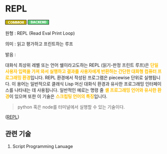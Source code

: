 # REPL
![Common](../2TAT1C/Label_Common.png)
![Backend](../2TAT1C/Label_Backend.png)

원형 : REPL (Read Eval Print Loop)

의미  : 읽고 평가하고 프린트하는 루프

발음 : 

대화식 최상위 레벨 또는 언어 쉘이라고도하는 REPL (읽기-판정 프린트 루프)은 <span style="color:#FFBF00; font-weight:bold;">단일 사용자 입력을 가져 와서 실행하고 결과를 사용자에게 반환하는 간단한 대화형 컴퓨터 프로그래밍 환경</span>입니다. REPL 환경에서 작성된 프로그램은 piecewise 단위로 실행됩니다. 이 용어는 일반적으로 클래식 Lisp 머신 대화식 환경과 유사한 프로그래밍 인터페이스를 나타내는 데 사용됩니다. 일반적인 예로는 명령 줄 <span style="color:#FFBF00; font-weight:bold;">셸 프로그래밍 언어와 유사한 환경</span>이 있으며 또한 이 기술은 <span style="color:#FFBF00; font-weight:bold;">스크립팅 언어의 특징</span>입니다.

> python 혹은 node를 터미널에서 실행할 수 있는 기술이다.

([REPL](https://en.wikipedia.org/wiki/Read%E2%80%93eval%E2%80%93print_loop))

## 관련 기술
1. Script Programming Lanuage

